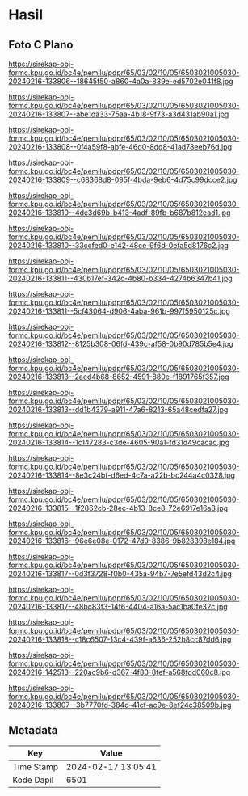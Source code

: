 # Hasil

## Foto C Plano

https://sirekap-obj-formc.kpu.go.id/bc4e/pemilu/pdpr/65/03/02/10/05/6503021005030-20240216-133806--18645f50-a860-4a0a-839e-ed5702e041f8.jpg

https://sirekap-obj-formc.kpu.go.id/bc4e/pemilu/pdpr/65/03/02/10/05/6503021005030-20240216-133807--abe1da33-75aa-4b18-9f73-a3d431ab90a1.jpg

https://sirekap-obj-formc.kpu.go.id/bc4e/pemilu/pdpr/65/03/02/10/05/6503021005030-20240216-133808--0f4a59f8-abfe-46d0-8dd8-41ad78eeb76d.jpg

https://sirekap-obj-formc.kpu.go.id/bc4e/pemilu/pdpr/65/03/02/10/05/6503021005030-20240216-133809--c68368d8-095f-4bda-9eb6-4d75c99dcce2.jpg

https://sirekap-obj-formc.kpu.go.id/bc4e/pemilu/pdpr/65/03/02/10/05/6503021005030-20240216-133810--4dc3d69b-b413-4adf-89fb-b687b812ead1.jpg

https://sirekap-obj-formc.kpu.go.id/bc4e/pemilu/pdpr/65/03/02/10/05/6503021005030-20240216-133810--33ccfed0-e142-48ce-9f6d-0efa5d8176c2.jpg

https://sirekap-obj-formc.kpu.go.id/bc4e/pemilu/pdpr/65/03/02/10/05/6503021005030-20240216-133811--430b17ef-342c-4b80-b334-4274b6347b41.jpg

https://sirekap-obj-formc.kpu.go.id/bc4e/pemilu/pdpr/65/03/02/10/05/6503021005030-20240216-133811--5cf43064-d906-4aba-961b-997f5950125c.jpg

https://sirekap-obj-formc.kpu.go.id/bc4e/pemilu/pdpr/65/03/02/10/05/6503021005030-20240216-133812--8125b308-06fd-439c-af58-0b90d785b5e4.jpg

https://sirekap-obj-formc.kpu.go.id/bc4e/pemilu/pdpr/65/03/02/10/05/6503021005030-20240216-133813--2aed4b68-8652-4591-880e-f1891765f357.jpg

https://sirekap-obj-formc.kpu.go.id/bc4e/pemilu/pdpr/65/03/02/10/05/6503021005030-20240216-133813--dd1b4379-a911-47a6-8213-65a48cedfa27.jpg

https://sirekap-obj-formc.kpu.go.id/bc4e/pemilu/pdpr/65/03/02/10/05/6503021005030-20240216-133814--1c147283-c3de-4605-90a1-fd31d49cacad.jpg

https://sirekap-obj-formc.kpu.go.id/bc4e/pemilu/pdpr/65/03/02/10/05/6503021005030-20240216-133814--8e3c24bf-d6ed-4c7a-a22b-bc244a4c0328.jpg

https://sirekap-obj-formc.kpu.go.id/bc4e/pemilu/pdpr/65/03/02/10/05/6503021005030-20240216-133815--1f2862cb-28ec-4b13-8ce8-72e6917e16a8.jpg

https://sirekap-obj-formc.kpu.go.id/bc4e/pemilu/pdpr/65/03/02/10/05/6503021005030-20240216-133816--96e6e08e-0172-47d0-8386-9b828398e184.jpg

https://sirekap-obj-formc.kpu.go.id/bc4e/pemilu/pdpr/65/03/02/10/05/6503021005030-20240216-133817--0d3f3728-f0b0-435a-94b7-7e5efd43d2c4.jpg

https://sirekap-obj-formc.kpu.go.id/bc4e/pemilu/pdpr/65/03/02/10/05/6503021005030-20240216-133817--48bc83f3-14f6-4404-a16a-5ac1ba0fe32c.jpg

https://sirekap-obj-formc.kpu.go.id/bc4e/pemilu/pdpr/65/03/02/10/05/6503021005030-20240216-133818--c18c6507-13c4-439f-a636-252b8cc87dd6.jpg

https://sirekap-obj-formc.kpu.go.id/bc4e/pemilu/pdpr/65/03/02/10/05/6503021005030-20240216-142513--220ac9b6-d367-4f80-8fef-a568fdd060c8.jpg

https://sirekap-obj-formc.kpu.go.id/bc4e/pemilu/pdpr/65/03/02/10/05/6503021005030-20240216-133807--3b7770fd-384d-41cf-ac9e-8ef24c38509b.jpg


## Metadata

| Key        | Value               |
| ---------- | ------------------- |
| Time Stamp | 2024-02-17 13:05:41 |
| Kode Dapil | 6501                |



